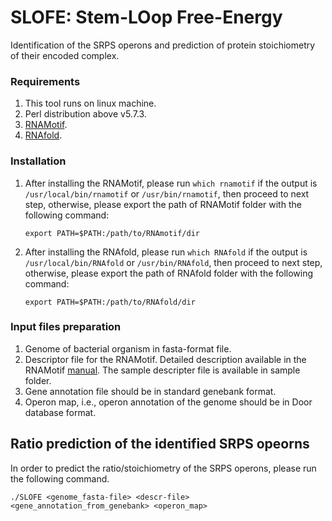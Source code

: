 # SLOFE: Stem-LOop Free-Energy
Identification of the SRPS operons and prediction of protein stoichiometry of their encoded complex.

### Requirements

1. This tool runs on linux machine.
2. Perl distribution above v5.7.3.
3. [RNAMotif](http://casegroup.rutgers.edu/casegr-sh-2.5.html).
4. [RNAfold](https://www.tbi.univie.ac.at/RNA/#download).

### Installation
1. After installing the RNAMotif, please run `which rnamotif` if the output is `/usr/local/bin/rnamotif` or `/usr/bin/rnamotif`, then proceed to next step, otherwise, please export the path of RNAMotif folder with the following command:
	```
	export PATH=$PATH:/path/to/RNAmotif/dir
	```
	
2. After installing the RNAfold, please run `which RNAfold` if the output is `/usr/local/bin/RNAfold` or `/usr/bin/RNAfold`, then proceed to next step, otherwise, please export the path of RNAfold folder with the following command:
	```
	export PATH=$PATH:/path/to/RNAfold/dir
	```
### Input files preparation
1. Genome of bacterial organism in fasta-format file.
2. Descriptor file for the RNAMotif. Detailed description available in the RNAMotif [manual](http://casegroup.rutgers.edu/rnamotif.pdf). The sample descripter file is available in sample folder.
3. Gene annotation file should be in standard genebank format.
4. Operon map, i.e., operon annotation of the genome should be in Door database format.
## Ratio prediction of the identified SRPS opeorns
In order to predict the ratio/stoichiometry of the SRPS operons, please run the following command.

	./SLOFE <genome_fasta-file> <descr-file> <gene_annotation_from_genebank> <operon_map>
